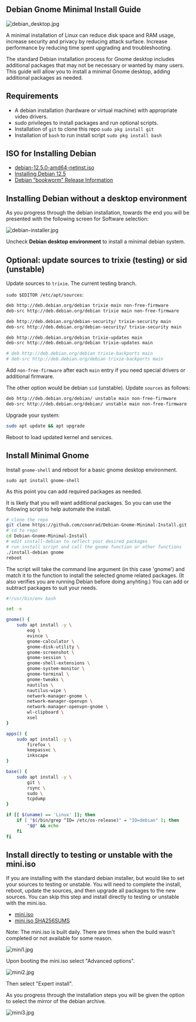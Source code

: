 ## Debian Gnome Minimal Install Guide

![debian_desktop.jpg](debian-desktop.jpg)

A minimal installation of Linux can reduce disk space and RAM usage, increase security and privacy by reducing attack surface. Increase performance by reducing time spent upgrading and troubleshooting.

The standard Debian installation process for Gnome desktop includes additional packages that may not be necessary or wanted by many users. This guide will allow you to install a minimal Gnome desktop, adding additional packages as needed.

## Requirements

* A debian installation (hardware or virtual machine) with appropriate video drivers.
* sudo privileges to install packages and run optional scripts.
* Installation of `git` to clone this repo `sudo pkg install git`
* Installation of `bash` to run install script `sudo pkg install bash`

## ISO for Installing Debian

* [debian-12.5.0-amd64-netinst.iso](https://cdimage.debian.org/debian-cd/current/amd64/iso-cd/debian-12.5.0-amd64-netinst.iso)
* [Installing Debian 12.5](https://www.debian.org/releases/bookworm/debian-installer/)
* [Debian “bookworm” Release Information](https://www.debian.org/releases/bookworm/)

## Installing Debian without a desktop environment

As you progress through the debian installation, towards the end you will be presented with the following screen for Software selection:

![debian-installer.jpg](debian-installer.jpg)

Uncheck **Debian desktop environment** to install a minimal debian system.

## Optional: update sources to trixie (testing) or sid (unstable)

Update sources to `trixie`. The current testing branch.

`sudo $EDITOR /etc/apt/sources`:

```bash
deb http://deb.debian.org/debian trixie main non-free-firmware
deb-src http://deb.debian.org/debian trixie main non-free-firmware

deb http://deb.debian.org/debian-security/ trixie-security main
deb-src http://deb.debian.org/debian-security/ trixie-security main

deb http://deb.debian.org/debian trixie-updates main
deb-src http://deb.debian.org/debian trixie-updates main

# deb http://deb.debian.org/debian trixie-backports main
# deb-src http://deb.debian.org/debian trixie-backports main
```

Add `non-free-firmware` after each `main` entry if you need special drivers or additional firmware.

The other option would be debian `sid` (unstable). Update `sources` as follows:

```bash
deb http://deb.debian.org/debian/ unstable main non-free-firmware
deb-src http://deb.debian.org/debian/ unstable main non-free-firmware
```

Upgrade your system:

```bash
sudo apt update && apt upgrade
```

Reboot to load updated kernel and services.

## Install Minimal Gnome

Install `gnome-shell` and reboot for a basic gnome desktop environment.

```sudo apt install gnome-shell```

As this point you can add required packages as needed.

It is likely that you will want additional packages. So you can use the following script to help automate the install.

```bash
# clone the repo
git clone https://github.com/coonrad/Debian-Gnome-Minimal-Install.git
# cd to repo
cd Debian-Gnome-Minimal-Install
# edit install-debian to reflect your desired packages
# run install script and call the gnome function or other functions
./install-debian gnome
reboot
```

The script will take the command line argument (in this case 'gnome') and match it to the function to install the selected gnome related packages. (It also verifies you are running Debian before doing anyhting.) You can add or subtract packages to suit your needs.

```bash
#!/usr/bin/env bash

set -e

gnome() {
    sudo apt install -y \
        eog \
        evince \
        gnome-calculator \
        gnome-disk-utility \
        gnome-screenshot \
        gnome-session \
        gnome-shell-extensions \
        gnome-system-monitor \
        gnome-terminal \
        gnome-tweaks \
        nautilus \
        nautilus-wipe \
        network-manager-gnome \
        network-manager-openvpn \
        network-manager-openvpn-gnome \
        wl-clipboard \
        xsel
}

apps() {
    sudo apt install -y \
        firefox \
        keepassxc \
        inkscape
}

base() {
    sudo apt install -y \
        git \
        rsync \
        sudo \
        tcpdump
}

if [[ $(uname) == 'Linux' ]]; then
    if [ "$(/bin/grep ^ID= /etc/os-release)" = "ID=debian" ]; then
        "$@" && echo
    fi
fi
```

## Install directly to testing or unstable with the mini.iso

If you are installing with the standard debian installer, but would like to set your sources to testing or unstable. You will need to complete the install, reboot, update the sources, and then upgrade all packages to the new sources. You can skip this step and install directly to testing or unstable with the mini.iso.

- [mini.iso](https://d-i.debian.org/daily-images/amd64/daily/netboot/)
- [mini.iso SHA256SUMS](https://d-i.debian.org/daily-images/amd64/daily/SHA256SUMS)

Note: The mini.iso is built daily. There are times when the build wasn't completed or not available for some reason.

![mini1.jpg](mini1.jpg)

Upon booting the mini.iso select "Advanced options".

![mini2.jpg](mini2.jpg)

Then select "Expert install".

As you progress through the installation steps you will be given the option to select the mirror of the debian archive.

![mini3.jpg](mini3.jpg)

